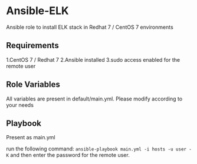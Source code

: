 Ansible-ELK
=========

Ansible role to install ELK stack in Redhat 7 / CentOS 7 environments

Requirements
------------

1.CentOS 7 / Redhat 7
2.Ansible installed
3.sudo access enabled for the remote user

Role Variables
--------------

All variables are present in default/main.yml.
Please modify according to your needs


Playbook
----------------

Present as main.yml 

run the following command: 
``` ansible-playbook main.yml -i hosts -u user -K ```
and then enter the password for the remote user.

